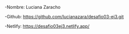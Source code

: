 -Nombre: Luciana Zaracho

-Github: https://github.com/lucianazara/desafio03-ej3.git

-Netlify: https://desafio03ej3.netlify.app/